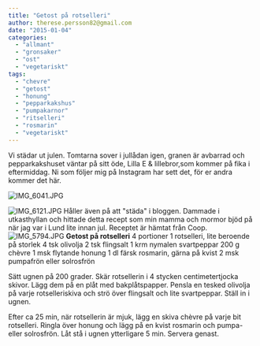 ```yaml
---
title: "Getost på rotselleri"
author: therese.persson82@gmail.com
date: "2015-01-04"
categories: 
  - "allmant"
  - "gronsaker"
  - "ost"
  - "vegetariskt"
tags: 
  - "chevre"
  - "getost"
  - "honung"
  - "pepparkakshus"
  - "pumpakarnor"
  - "ritselleri"
  - "rosmarin"
  - "vegetariskt"
---
```


Vi städar ut julen. Tomtarna sover i jullådan igen, granen är avbarrad och pepparkakshuset väntar på sitt öde, Lilla E & lillebror,som kommer på fika i eftermiddag. Ni som följer mig på Instagram har sett det, för er andra kommer det här.  
  
![IMG_6041.JPG](/static/img/IMG_6041.jpg)
  
![IMG_6121.JPG](/static/img/IMG_6121.jpg)
Håller även på att "städa" i bloggen. Dammade i utkasthyllan och hittade detta recept som min mamma och mormor bjöd på när jag var i Lund lite innan jul. Receptet är hämtat från Coop. 
![IMG_5794.JPG](/static/img/IMG_5794.jpg)
**Getost på rotselleri** 4 portioner 1 rotselleri, lite beroende på storlek 4 tsk olivolja 2 tsk flingsalt 1 krm nymalen svartpeppar 200 g chèvre 1 msk flytande honung 1 dl färsk rosmarin, gärna på kvist 2 msk pumpafrön eller solrosfrön

Sätt ugnen på 200 grader. Skär rotsellerin i 4 stycken centimetertjocka skivor. Lägg dem på en plåt med bakplåtspapper. Pensla en tesked olivolja på varje rotselleriskiva och strö över flingsalt och lite svartpeppar. Ställ in i ugnen.

Efter ca 25 min, när rotsellerin är mjuk, lägg en skiva chèvre på varje bit rotselleri. Ringla över honung och lägg på en kvist rosmarin och pumpa- eller solrosfrön. Låt stå i ugnen ytterligare 5 min. Servera genast.

